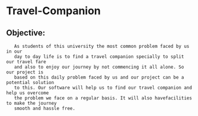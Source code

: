 # Travel-Companion


## Objective:
       As students of this university the most common problem faced by us in our
       day to day life is to find a travel companion specially to split our travel fare 
       and also to enjoy our journey by not commencing it all alone. So our project is 
       based on this daily problem faced by us and our project can be a potential solution 
       to this. Our software will help us to find our travel companion and help us overcome
       the problem we face on a regular basis. It will also havefacilities to make the journey 
       smooth and hassle free.
    
 

    




